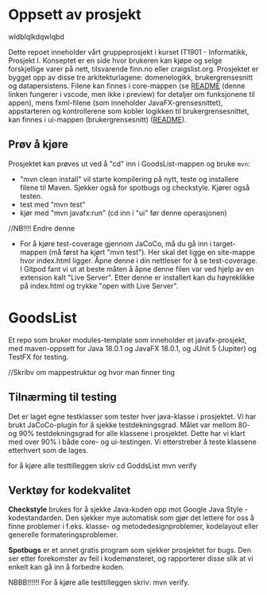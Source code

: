 # Oppsett av prosjekt
wldblqlkdqwlqbd

Dette repoet inneholder vårt gruppeprosjekt i kurset IT1901 - Informatikk, Prosjekt I. Konseptet er en side hvor brukeren kan kjøpe og selge forskjellige varer på nett, tilsvarende finn.no eller craigslist.org. Prosjektet er bygget opp av disse tre arkitekturlagene: domenelogikk, brukergrensesnitt og datapersistens. Filene kan finnes i core-mappen (se [README](../GoodsList/core/README.md) (denne linken fungerer i vscode, men ikke i preview) for detaljer om funksjonene til appen), mens fxml-filene (som inneholder JavaFX-grensesnittet), appstarteren og kontrollerene som kobler logikken til brukergrensesnittet, kan finnes i ui-mappen (brukergrensesnitt) ([README](../GoodsList/ui/README.md)). 

## Prøv å kjøre

Prosjektet kan prøves ut ved å "cd" inn i GoodsList-mappen og bruke `mvn`:

- "mvn clean install" vil starte kompilering på nytt, teste og installere filene til Maven. Sjekker også for spotbugs og checkstyle. Kjører også testen.   
- test med "mvn test"
- kjør med "mvn javafx:run" (cd inn i "ui" før denne operasjonen)

//NB!!!! Endre denne
- For å kjøre test-coverage gjennom JaCoCo, må du gå inn i target-mappen (må først ha kjørt "mvn test"). Her skal det ligge en site-mappe hvor index.html ligger. Åpne denne i din nettleser for å se test-coverage. I Gitpod fant vi ut at beste måten å åpne denne filen var ved hjelp av en extension kalt "Live Server". Etter denne er installert kan du høyreklikke på index.html og trykke "open with Live Server". 

# GoodsList

Et repo som bruker modules-template som inneholder et javafx-prosjekt, med maven-oppsett for Java 18.0.1 og JavaFX 18.0.1, og JUnit 5 (Jupiter) og TestFX for testing.

//Skribv om mappestruktur og hvor man finner ting

## Tilnærming til testing
Det er laget egne testklasser som tester hver java-klasse i prosjektet. Vi har brukt JaCoCo-plugin for å sjekke testdekningsgrad. Målet var mellom 80- og 90% testdekningsgrad for alle klassene i prosjektet. Dette har vi klart med over 90% i både core- og ui-testingen. Vi etterstreber å teste klassene etterhvert som de lages.

for å kjøre alle testtilleggen skriv cd GoddsList mvn verify

## Verktøy for kodekvalitet
**Checkstyle** brukes for å sjekke Java-koden opp mot Google Java Style - kodestandarden. Den sjekker mye automatisk som gjør det lettere for oss å finne problemer i f.eks. klasse- og metodedesignproblemer, kodelayout eller generelle formateringsproblemer. 

**Spotbugs** er et annet gratis program som sjekker prosjektet for bugs. Den ser etter forekomster av feil i kodemønsteret, og rapporterer disse slik at vi enkelt kan gå inn å forbedre koden. 


NBBB!!!!!!
For å kjøre alle testtilleggen skriv: mvn verify.


